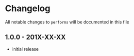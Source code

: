 # Changelog

All notable changes to `performs` will be documented in this file

## 1.0.0 - 201X-XX-XX

- initial release
